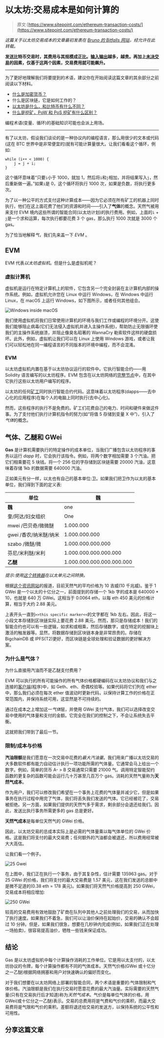 # 以太坊:交易成本是如何计算的

> 原文:[https://www.sitepoint.com/ethereum-transaction-costs/](https://www.sitepoint.com/ethereum-transaction-costs/)

*这篇关于以太坊交易成本的文章最初发表在 [Bruno 的 Bitfalls 网站](https://bitfalls.com/2017/12/05/ethereum-gas-and-transaction-fees-explained/)，经允许在此转载。*

**发送比特币交易时，其费用与其规模成正比。[输入输出](https://bitfalls.com/2017/10/03/read-bitcoin-blockchain-data-blockexplorer/)越多，越贵。再加上[未决交易](https://blockchain.info/unconfirmed-transactions)的因素，仅基于这两个因素，交易费用就可能飙升。**

* * *

为了更好地理解我们将要提到的术语，建议你在开始阅读这篇文章的其余部分之前阅读以下材料。

*   [什么是加密货币？](https://bitfalls.com/2017/08/20/cryptocurrency/)
*   什么是区块链，它是如何工作的？
*   [以太坊是什么，和比特币有什么不同？](https://bitfalls.com/2017/09/19/what-ethereum-compare-to-bitcoin/)
*   [什么是挖矿，PoW 和 PoS 挖矿有什么区别？](https://bitfalls.com/2017/10/23/whats-the-difference-between-proof-of-work-pow-proof-of-stake-pos-and-delegated-pos/)

编程术语(变量、循环)的基础知识可能也会派上用场。

* * *

有了以太坊，假设我们谈论的是一种协议内的编程语言，那么用很少的文本或代码(这在 BTC 世界中是非常便宜的)就有可能计算量很大。让我们看看这个循环，例如:

```
while (i++ < 1000) {
    j = j + i;
} 
```

这个循环意味着“只要`i`小于 1000，就加 1，然后将`i`和`j`相加，并将结果写入`j`，然后重新做一遍。”如果`i`是 0，这个循环将执行 1000 次，如果是负数，将执行更多次。

为了以一种公平的方式支付这种计算成本——因为它必须在所有矿工的机器上同时执行，他们在这上面花费了他们的资源和时间——引入了**气体**的概念。天然气被用来支付 EVM 境内这些所谓的智能合同(以太坊计划)的执行费用。例如，上面的`i` + `j`是一个求和运算，每次执行都要花费 3 个 gas，那么执行 1000 次就是 3000 个 gas。

为了恰当地解释*气*，我们先来盖一下 *EVM* 。

## EVM

EVM 代表*以太坊虚拟机*。但是什么是虚拟机呢？

### 虚拟计算机

虚拟机是运行在特定计算机上的软件，它包含另一个完全封装在主计算机内部的操作系统。例如，虚拟机允许您在 Linux 中运行 Windows，在 Windows 中运行 Linux，在 macOS 上运行 Windows，如下图所示，或者任何其他组合。

![Windows inside macOS](../Images/3031304840a880d13e499ce2ddbee995.png)

我们使用虚拟机将我们日常使用计算机的环境与我们工作或编程的环境分开。这使我们能够阻止病毒(它们无法侵入虚拟机并进入主操作系统)，帮助防止无限循环使我们的主操作系统崩溃，并阻止像臭名昭著的 WannaCry 勒索软件这样的硬盘损坏。此外，例如，虚拟机让我们可以在 Linux 上使用 Windows 游戏，或者让我们可以轻松地在同一编程语言的不同版本的环境中编程，而不会混淆。

### EVM

以太坊虚拟机内置在基于以太坊协议运行的软件中。它执行智能合约——用 Solidity 语言编写的以太坊程序。EVM 包含在以太坊网络的[完整节点](https://bitfalls.com/2017/11/26/whats-bitcoin-node-mining-vs-validation/)中，在其中它执行这些以太坊用户编写的程序。

以太坊的任何[矿工](https://bitfalls.com/glossary/#mining)同时执行智能合约代码。这意味着以太坊程序(dapps——去中心化的应用程序)在每个人的电脑上同时执行(去中心化)。

然而，这些程序的执行不是免费的。矿工们花费自己的电力、时间和硬件来做这件事。为了支付他们执行计算机指令的努力(如“将值 5 存储到变量 X 中”)，引入了*气体*的概念。

## 气体、乙醚和 GWei

**Gas** 是计算机需要执行的特定操作的成本单位，当我们广播包含以太坊程序的事务以运行 *dapp* 时，它会执行该指令。例如，将两个数字相加需要 3 个汽油。把它们相乘要花 5 块钱。将一个 256 位的字存储到区块链需要 20000 汽油，这意味着存储 1kb 的数据需要 640000 汽油。

正如美元有分一样，以太也有自己的基本单位:卫。如果我们把卫作为以太的基本单位，我们得到下面的定义表:

| 单位 | 魏 |
| --- | --- |
| **魏** | one |
| 奎/阿达/妇女组织 | One |
| mwei /巴贝奇/微微醚 | 1.000.000 |
| gwei /香农/纳米醚/纳米 | 1.000.000.000 |
| szabo /微醚/微 | 1.000.000.000.000 |
| 芬尼/米利醚/米利 | 1.000.000.000.000.000 |
| **乙醚** | 1.000.000.000.000.000.000 |

*提示:使用[这个转换器](http://tools.bitfalls.com/eth/)在以太单元之间转换。*

根据[这个资讯网站](https://ethgasstation.info/)的报道，目前天然气的平均价格为 10 吉威(10 千兆威)。鉴于 1 GWei 是一个以太的十亿分之一，前面提到的存储一个 1kb 字的成本是 640000 * 10，也就是 640 万 GWei。这相当于 0.0064 eth，以每 eth 450 美元的价格计算，相当于大约 2.88 美元。

上表开头一直到`>>this specific marker<<`的文字都在 1kb 左右。因此，将这一小段文本存储到区块链实际上要花费 2.88 美元。然而，那只是存储成本！我们的智能合约也可以有一些逻辑，如求和或相乘，然后存储数字，或在特定的挖掘块上激活的触发器等。显然，将数据存储到区块链本身是非常昂贵的。存储在 BigchainDB 或 IPFS(T2)更好，而区块链是全球处理和验证数据的更好解决方案。

### 为什么是气体？

为什么直接用汽油而不是乙醚支付费用？

EVM 可以执行的所有可能操作的所有气体价格都硬编码在以太坊协议和我们与之连接的[客户端](https://www.ethereum.org/cli)(程序)中，如 Geth、eth、奇偶校验等。如果代码将它们列在 ether 中，那么我们必须在每次 ether 值波动时更新代码，以保持计算工作的价格在正常范围内，并保持系统可用，这显然是不可持续的。

通过在成本之上增加这一*气体*层，并使用 GWei 支付气体，我们可以选择改变交易中使用的气体量和支付的金额。它完全在我们的控制之下，不会让系统失去平衡。

这就把我们带到了最后一节。

### 限制/成本与价格

**汽油限额**是我们愿意在一次交易中花费的*最大汽油量*。我们用来广播以太坊交易的大多数软件都有能力自动估计执行一项功能所需的气体量。它通常会马上给出一个数字。例如，简单的货币 A- > B 交易通常只需要 21000 气。调用特定智能契约函数的更复杂的函数可能会运行几十万甚至几百万个 gas。消耗的天然气量称为**天然气成本**。

作为用户，我们可以修改我们希望在一个事务上花费的气体量并减少它，但是如果事务在执行过程中用完了气体，我们将丢失我们发送的气体。它已经被花了，交易被拒绝。另一方面，如果我们提供的天然气多于需求，剩余部分会退还给我们。因此，发送比执行事务所需更多的 gas 总是更好。

**天然气成本**是每单位天然气的 GWei 价格。

因此，以太坊交易的总成本实际上是必需的气体量乘以每气体单位的 GWei 价格。这是我们将支付的最大交易费；任何额外的汽油都会被退还，所以费用经常被大大高估。

让我们看一个例子。

![25 Gwei](../Images/b7d9e4df1abc20b08fc8a20bcc5ec5d0.png)

在上图中，我们正在执行一个事务，由于其复杂性，估计需要 135963 gas。对于 25 GWei 的价格，我们将支付的最大交易费是 1.57 美元，这在我们发送的总额中是微不足道的(0.38 eth = 178 美元)。如果我们将天然气价格提高到 250 GWei，交易成本将相应增加:

![250 GWei](../Images/a8e9d730fa853f97ab2324f18b8f073e.png)

较高的交易费用有效地鼓励了矿商在队列中其他人之前处理我们的交易，从而加快了执行速度。如果我们不着急，我们可以让油价保持在起始价，交易的确认不会超过 10 分钟。但是，如果我们很急，想要在几秒钟内完成(例如，如果我们正在处理一场拍卖)，很容易提高油价，牺牲一些钱来保证成功。

## 结论

Gas 是以太坊虚拟机中每个计算操作消耗的工作单位。它是用以太支付的，以太坊协议的令牌，每个计算操作都有不同的气体成本。天然气价格(GWei 或十亿分之一乙醚)根据网络拥塞和用户对快速确认的偏好而变化。

对于我们想要在以太坊网络上部署的智能合同，两个术语是重要的:气体限制和气体价格。汽油限额是我们在执行交易时愿意花费的最大汽油量。实际需要的天然气量(只有在交易执行后才知道)称为*天然气成本*。气价是每单位气体的价格，用 GWei(或十亿分之一乙醚)表示。交易的总费用将是气费和气价的乘积，而最大交易费将是气限和气价的乘积。差额将退还给交易的发送方，以保持系统的公平性和可用性。

## 分享这篇文章